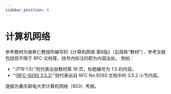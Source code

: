 ```yaml
---
sidebar_position: 0
---
```


# 计算机网络

参考教材为谢希仁教授所编写的《计算机网络 第8版》（后简称“教材”），参考文献包括但不限于 RFC 文档等，括号内标注的即为内容出处。 例如：

+ “（P19 1.5）”则代表出自教材第 19 页，标题编号为 1.5 的内容。
+ “（[RFC-9293 3.5.2](https://datatracker.ietf.org/doc/html/rfc9293#section-3.5.2)）”则代表出自 RFC No.9293 文档中的 3.5.2 小节内容。

提纲为重庆邮电大学计算机网络（803）考纲。
